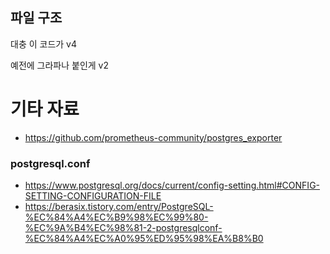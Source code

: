 ## 파일 구조

대충 이 코드가 v4

예전에 그라파나 붙인게 v2 

# 기타 자료

- https://github.com/prometheus-community/postgres_exporter

### postgresql.conf
- https://www.postgresql.org/docs/current/config-setting.html#CONFIG-SETTING-CONFIGURATION-FILE
- https://berasix.tistory.com/entry/PostgreSQL-%EC%84%A4%EC%B9%98%EC%99%80-%EC%9A%B4%EC%98%81-2-postgresqlconf-%EC%84%A4%EC%A0%95%ED%95%98%EA%B8%B0
